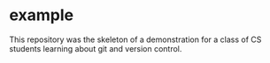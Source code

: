 # example

This repository was the skeleton of a demonstration for a class of CS students learning about git and version control.
